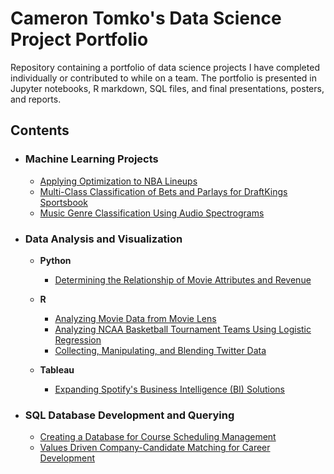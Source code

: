 # Cameron Tomko's Data Science Project Portfolio
Repository containing a portfolio of data science projects I have completed individually or contributed to while on a team. The portfolio is presented in Jupyter notebooks, R markdown, SQL files, and final presentations, posters, and reports.
## Contents
- ### Machine Learning Projects
    - [Applying Optimization to NBA Lineups](https://github.com/ctomko3/DataScience_Portfolio/tree/dc71d244041fe39bbe3c69f451b766196b6f3396/Applying%20Optimization%20to%20NBA%20Lineups)
    - [Multi-Class Classification of Bets and Parlays for DraftKings Sportsbook](https://github.com/ctomko3/DataScience_Portfolio/tree/31710be605e3f5dd94f28a2b796a78a86e07b245/Multi-Class%20Classification%20of%20Bets%20and%20Parlays%20for%20DraftKings%20Sportsbook)
    - [Music Genre Classification Using Audio Spectrograms](https://github.com/ctomko3/DataScience_Portfolio/tree/dc71d244041fe39bbe3c69f451b766196b6f3396/Music%20Genre%20Classification%20Using%20Audio%20Spectrograms)

- ### Data Analysis and Visualization
  - __Python__ 
    - [Determining the Relationship of Movie Attributes and Revenue](https://github.com/ctomko3/DataScience_Portfolio/tree/a411a278a6cb38d5f20c0d7ce907050ed0365b7c/Determining%20the%20Relationship%20of%20Movie%20Attributes%20and%20Revenue)
   
  - __R__
    - [Analyzing Movie Data from Movie Lens](https://github.com/ctomko3/DataScience_Portfolio/tree/dc71d244041fe39bbe3c69f451b766196b6f3396/Analyzing%20Movie%20Data%20from%20Movie%20Lens)
    - [Analyzing NCAA Basketball Tournament Teams Using Logistic Regression](https://github.com/ctomko3/DataScience_Portfolio/tree/8594e6b6fc1816841c16eeec63b2ca45ba26ceb9/Analyzing%20NCAA%20Tournament%20Teams)
    - [Collecting, Manipulating, and Blending Twitter Data](https://github.com/ctomko3/DataScience_Portfolio/tree/dc71d244041fe39bbe3c69f451b766196b6f3396/Collecting%2C%20Manipulating%2C%20and%20Blending%20Twitter%20Data)
    
  - __Tableau__
    - [Expanding Spotify's Business Intelligence (BI) Solutions](https://github.com/ctomko3/DataScience_Portfolio/tree/dc71d244041fe39bbe3c69f451b766196b6f3396/Expanding%20Spotify's%20Business%20Intelligence%20(BI)%20Solutions)

- ### SQL Database Development and Querying
    - [Creating a Database for Course Scheduling Management](https://github.com/ctomko3/DataScience_Portfolio/tree/dc71d244041fe39bbe3c69f451b766196b6f3396/Creating%20a%20Database%20for%20Course%20Scheduling%20Management)
    - [Values Driven Company-Candidate Matching for Career Development](https://github.com/ctomko3/DataScience_Portfolio/tree/dc71d244041fe39bbe3c69f451b766196b6f3396/Values%20Driven%20Company-Candidate%20Matching%20for%20Career%20Development)
